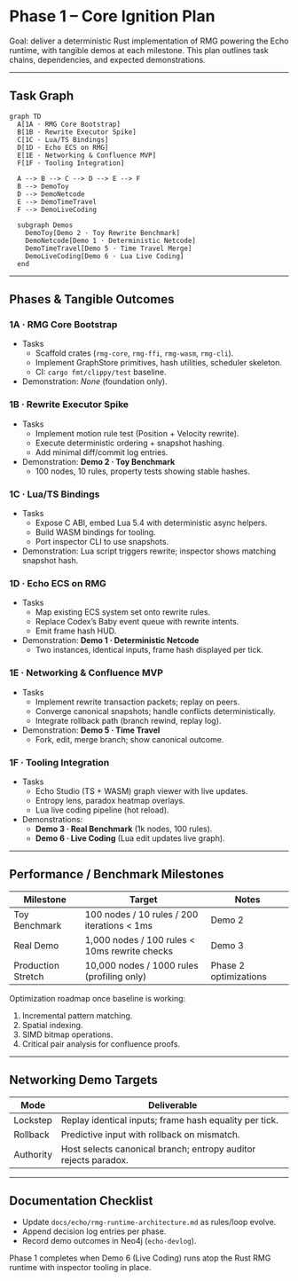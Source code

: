 # Phase 1 – Core Ignition Plan

Goal: deliver a deterministic Rust implementation of RMG powering the Echo runtime, with tangible demos at each milestone. This plan outlines task chains, dependencies, and expected demonstrations.

---

## Task Graph
```mermaid
graph TD
  A[1A · RMG Core Bootstrap]
  B[1B · Rewrite Executor Spike]
  C[1C · Lua/TS Bindings]
  D[1D · Echo ECS on RMG]
  E[1E · Networking & Confluence MVP]
  F[1F · Tooling Integration]

  A --> B --> C --> D --> E --> F
  B --> DemoToy
  D --> DemoNetcode
  E --> DemoTimeTravel
  F --> DemoLiveCoding

  subgraph Demos
    DemoToy[Demo 2 · Toy Rewrite Benchmark]
    DemoNetcode[Demo 1 · Deterministic Netcode]
    DemoTimeTravel[Demo 5 · Time Travel Merge]
    DemoLiveCoding[Demo 6 · Lua Live Coding]
  end
```

---

## Phases & Tangible Outcomes

### 1A · RMG Core Bootstrap
- Tasks
  - Scaffold crates (`rmg-core`, `rmg-ffi`, `rmg-wasm`, `rmg-cli`).
  - Implement GraphStore primitives, hash utilities, scheduler skeleton.
  - CI: `cargo fmt/clippy/test` baseline.
- Demonstration: *None* (foundation only).

### 1B · Rewrite Executor Spike
- Tasks
  - Implement motion rule test (Position + Velocity rewrite).
  - Execute deterministic ordering + snapshot hashing.
  - Add minimal diff/commit log entries.
- Demonstration: **Demo 2 · Toy Benchmark**
  - 100 nodes, 10 rules, property tests showing stable hashes.

### 1C · Lua/TS Bindings
- Tasks
  - Expose C ABI, embed Lua 5.4 with deterministic async helpers.
  - Build WASM bindings for tooling.
  - Port inspector CLI to use snapshots.
- Demonstration: Lua script triggers rewrite; inspector shows matching snapshot hash.

### 1D · Echo ECS on RMG
- Tasks
  - Map existing ECS system set onto rewrite rules.
  - Replace Codex’s Baby event queue with rewrite intents.
  - Emit frame hash HUD.
- Demonstration: **Demo 1 · Deterministic Netcode**
  - Two instances, identical inputs, frame hash displayed per tick.

### 1E · Networking & Confluence MVP
- Tasks
  - Implement rewrite transaction packets; replay on peers.
  - Converge canonical snapshots; handle conflicts deterministically.
  - Integrate rollback path (branch rewind, replay log).
- Demonstration: **Demo 5 · Time Travel**
  - Fork, edit, merge branch; show canonical outcome.

### 1F · Tooling Integration
- Tasks
  - Echo Studio (TS + WASM) graph viewer with live updates.
  - Entropy lens, paradox heatmap overlays.
  - Lua live coding pipeline (hot reload).
- Demonstrations:
  - **Demo 3 · Real Benchmark** (1k nodes, 100 rules).
  - **Demo 6 · Live Coding** (Lua edit updates live graph).

---

## Performance / Benchmark Milestones

| Milestone | Target | Notes |
| --------- | ------ | ----- |
| Toy Benchmark | 100 nodes / 10 rules / 200 iterations < 1ms | Demo 2 |
| Real Demo | 1,000 nodes / 100 rules < 10ms rewrite checks | Demo 3 |
| Production Stretch | 10,000 nodes / 1000 rules (profiling only) | Phase 2 optimizations |

Optimization roadmap once baseline is working:
1. Incremental pattern matching.
2. Spatial indexing.
3. SIMD bitmap operations.
4. Critical pair analysis for confluence proofs.

---

## Networking Demo Targets
| Mode | Deliverable |
| ---- | ----------- |
| Lockstep | Replay identical inputs; frame hash equality per tick. |
| Rollback | Predictive input with rollback on mismatch. |
| Authority | Host selects canonical branch; entropy auditor rejects paradox. |

---

## Documentation Checklist
- Update `docs/echo/rmg-runtime-architecture.md` as rules/loop evolve.
- Append decision log entries per phase.
- Record demo outcomes in Neo4j (`echo-devlog`).

Phase 1 completes when Demo 6 (Live Coding) runs atop the Rust RMG runtime with inspector tooling in place.
